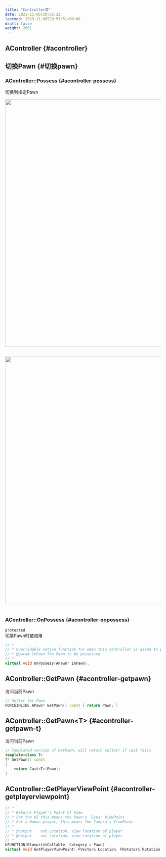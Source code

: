 ```yaml
---
title: "Controller类"
date: 2023-11-05T20:56:22
lastmod: 2023-11-09T20:53:51+08:00
draft: false
weight: 2001
---
```


## AController {#acontroller}


## 切换Pawn {#切换pawn}


### AController::Possess {#acontroller-possess}

切换到指定Pawn <br/>

<img src="/pic/控制器/AController类型/AController-Possess1.png" width="800" /> <br/> <br/>

<img src="/pic/控制器/AController类型/AController-Possess2.png" width="800" /> <br/> <br/>


### AController::OnPossess {#acontroller-onpossess}

`protected` <br/>
切换Pawn时被调用 <br/>

```cpp
// *
// * Overridable native function for when this controller is asked to possess a pawn.
// * @param InPawn The Pawn to be possessed
// *
virtual void OnPossess(APawn* InPawn);
```


## AController::GetPawn {#acontroller-getpawn}

访问当前Pawn <br/>

```cpp
// Getter for Pawn
FORCEINLINE APawn* GetPawn() const { return Pawn; }
```


## AController::GetPawn&lt;T&gt; {#acontroller-getpawn-t}

访问当前Pawn <br/>

```cpp
// Templated version of GetPawn, will return nullptr if cast fails
template<class T>
T* GetPawn() const
{
    return Cast<T>(Pawn);
}
```


## AController::GetPlayerViewPoint {#acontroller-getplayerviewpoint}

```cpp
// *
// * Returns Player's Point of View
// * For the AI this means the Pawn's 'Eyes' ViewPoint
// * For a Human player, this means the Camera's ViewPoint
// *
// * @output	out_Location, view location of player
// * @output	out_rotation, view rotation of player
// *
UFUNCTION(BlueprintCallable, Category = Pawn)
virtual void GetPlayerViewPoint( FVector& Location, FRotator& Rotation ) const;      
```


